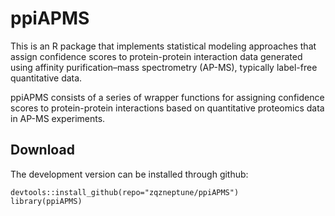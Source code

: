 # ppiAPMS
This is an R package that implements statistical modeling approaches that assign confidence scores to protein-protein interaction data generated using affinity purification–mass spectrometry (AP-MS), typically label-free quantitative data.

ppiAPMS consists of a series of wrapper functions for assigning confidence scores to protein-protein interactions based on quantitative proteomics data in AP-MS experiments.
## Download

The development version can be installed through github:

    devtools::install_github(repo="zqzneptune/ppiAPMS")
    library(ppiAPMS)
